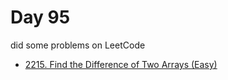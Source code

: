 # Day 95

did some problems on LeetCode

- [2215. Find the Difference of Two Arrays (Easy)](https://leetcode.com/problems/find-the-difference-of-two-arrays/description/)
